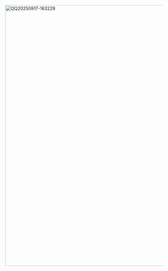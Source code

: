 <img width="1860" height="836" alt="QQ20250917-163229" src="https://github.com/user-attachments/assets/b05e9637-e851-429a-a50c-766474c6cb2f" />
